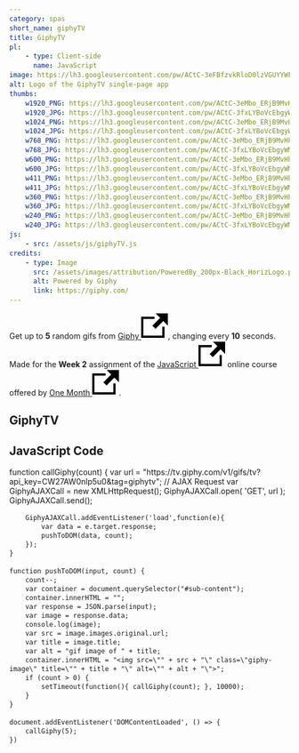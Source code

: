 ```yaml
---
category: spas
short_name: giphyTV
title: GiphyTV
pl:
    - type: Client-side
      name: JavaScript
image: https://lh3.googleusercontent.com/pw/ACtC-3eFBfzvkRloD0lzVGUYYWFcL5TY_mzRQe8eIg1FsNXONUjZgGtXOzRGzYqtp3ISmLWZ301qNzpdslltmp1JJqul5FFdJSQbsXMxofiUL4-6NnnSvahT4IO_2EEsbZwTGnGgOPoDeo4Ssnbw4BdwRKmW=w1200-h630-no?authuser=0
alt: Logo of the GiphyTV single-page app
thumbs:
    w1920_PNG: https://lh3.googleusercontent.com/pw/ACtC-3eMbo_ERjB9MvHheOI0J-lB6pX0b7HMJmZAy4_u7Kipobt4zHCf2IOUestwqr4LWy3pWLc-Is0tGEn2DtGKo4RwhwuRplPETyrmfqR9_hhBPCAFMhxnuV5CMV8EuPI0KiKETmbfgCM2QyPKGaQd27DM=w355
    w1920_JPG: https://lh3.googleusercontent.com/pw/ACtC-3fxLYBoVcEbgyWMSX5RNTRrhg95NUyO0u6G_rOQCycqMgiOQBrIStdEEU7lV1_yT3UZVDrYdZd6KTuc4j06FwBxWn_erP8yMjpSmdhUtQ_5ZDujQOPaRM5iDbG6GD2dPQ_VFsTggdgLwhiiMIKAS3Sm=w355
    w1024_PNG: https://lh3.googleusercontent.com/pw/ACtC-3eMbo_ERjB9MvHheOI0J-lB6pX0b7HMJmZAy4_u7Kipobt4zHCf2IOUestwqr4LWy3pWLc-Is0tGEn2DtGKo4RwhwuRplPETyrmfqR9_hhBPCAFMhxnuV5CMV8EuPI0KiKETmbfgCM2QyPKGaQd27DM=w284
    w1024_JPG: https://lh3.googleusercontent.com/pw/ACtC-3fxLYBoVcEbgyWMSX5RNTRrhg95NUyO0u6G_rOQCycqMgiOQBrIStdEEU7lV1_yT3UZVDrYdZd6KTuc4j06FwBxWn_erP8yMjpSmdhUtQ_5ZDujQOPaRM5iDbG6GD2dPQ_VFsTggdgLwhiiMIKAS3Sm=w284
    w768_PNG: https://lh3.googleusercontent.com/pw/ACtC-3eMbo_ERjB9MvHheOI0J-lB6pX0b7HMJmZAy4_u7Kipobt4zHCf2IOUestwqr4LWy3pWLc-Is0tGEn2DtGKo4RwhwuRplPETyrmfqR9_hhBPCAFMhxnuV5CMV8EuPI0KiKETmbfgCM2QyPKGaQd27DM=w213
    w768_JPG: https://lh3.googleusercontent.com/pw/ACtC-3fxLYBoVcEbgyWMSX5RNTRrhg95NUyO0u6G_rOQCycqMgiOQBrIStdEEU7lV1_yT3UZVDrYdZd6KTuc4j06FwBxWn_erP8yMjpSmdhUtQ_5ZDujQOPaRM5iDbG6GD2dPQ_VFsTggdgLwhiiMIKAS3Sm=w213
    w600_PNG: https://lh3.googleusercontent.com/pw/ACtC-3eMbo_ERjB9MvHheOI0J-lB6pX0b7HMJmZAy4_u7Kipobt4zHCf2IOUestwqr4LWy3pWLc-Is0tGEn2DtGKo4RwhwuRplPETyrmfqR9_hhBPCAFMhxnuV5CMV8EuPI0KiKETmbfgCM2QyPKGaQd27DM=w166
    w600_JPG: https://lh3.googleusercontent.com/pw/ACtC-3fxLYBoVcEbgyWMSX5RNTRrhg95NUyO0u6G_rOQCycqMgiOQBrIStdEEU7lV1_yT3UZVDrYdZd6KTuc4j06FwBxWn_erP8yMjpSmdhUtQ_5ZDujQOPaRM5iDbG6GD2dPQ_VFsTggdgLwhiiMIKAS3Sm=w166
    w411_PNG: https://lh3.googleusercontent.com/pw/ACtC-3eMbo_ERjB9MvHheOI0J-lB6pX0b7HMJmZAy4_u7Kipobt4zHCf2IOUestwqr4LWy3pWLc-Is0tGEn2DtGKo4RwhwuRplPETyrmfqR9_hhBPCAFMhxnuV5CMV8EuPI0KiKETmbfgCM2QyPKGaQd27DM=w114
    w411_JPG: https://lh3.googleusercontent.com/pw/ACtC-3fxLYBoVcEbgyWMSX5RNTRrhg95NUyO0u6G_rOQCycqMgiOQBrIStdEEU7lV1_yT3UZVDrYdZd6KTuc4j06FwBxWn_erP8yMjpSmdhUtQ_5ZDujQOPaRM5iDbG6GD2dPQ_VFsTggdgLwhiiMIKAS3Sm=w114
    w360_PNG: https://lh3.googleusercontent.com/pw/ACtC-3eMbo_ERjB9MvHheOI0J-lB6pX0b7HMJmZAy4_u7Kipobt4zHCf2IOUestwqr4LWy3pWLc-Is0tGEn2DtGKo4RwhwuRplPETyrmfqR9_hhBPCAFMhxnuV5CMV8EuPI0KiKETmbfgCM2QyPKGaQd27DM=w100
    w360_JPG: https://lh3.googleusercontent.com/pw/ACtC-3fxLYBoVcEbgyWMSX5RNTRrhg95NUyO0u6G_rOQCycqMgiOQBrIStdEEU7lV1_yT3UZVDrYdZd6KTuc4j06FwBxWn_erP8yMjpSmdhUtQ_5ZDujQOPaRM5iDbG6GD2dPQ_VFsTggdgLwhiiMIKAS3Sm=w100
    w240_PNG: https://lh3.googleusercontent.com/pw/ACtC-3eMbo_ERjB9MvHheOI0J-lB6pX0b7HMJmZAy4_u7Kipobt4zHCf2IOUestwqr4LWy3pWLc-Is0tGEn2DtGKo4RwhwuRplPETyrmfqR9_hhBPCAFMhxnuV5CMV8EuPI0KiKETmbfgCM2QyPKGaQd27DM=w66
    w240_JPG: https://lh3.googleusercontent.com/pw/ACtC-3fxLYBoVcEbgyWMSX5RNTRrhg95NUyO0u6G_rOQCycqMgiOQBrIStdEEU7lV1_yT3UZVDrYdZd6KTuc4j06FwBxWn_erP8yMjpSmdhUtQ_5ZDujQOPaRM5iDbG6GD2dPQ_VFsTggdgLwhiiMIKAS3Sm=w66
js:
    - src: /assets/js/giphyTV.js
credits:
    - type: Image
      src: /assets/images/attribution/PoweredBy_200px-Black_HorizLogo.png
      alt: Powered by Giphy
      link: https://giphy.com/
---
```

Get up to **5** random gifs from [Giphy <img src="/assets/images/icons/external.svg" alt="External Link" class="external-icon">](https://giphy.com/), changing every **10** seconds.  
Made for the **Week 2** assignment of the [JavaScript <img src="/assets/images/icons/external.svg" alt="External Link" class="external-icon">](https://onemonth.com/courses/javascript) online course offered by [One Month <img src="/assets/images/icons/external.svg" alt="External Link" class="external-icon">](https://onemonth.com/).

<h2 class="my-4">GiphyTV</h2>

<div id="sub-content"></div>



<h2 class="my-4">JavaScript Code</h2>
    function callGiphy(count) {
        var url = "https://tv.giphy.com/v1/gifs/tv?api_key=CW27AW0nlp5u0&tag=giphytv";
        // AJAX Request
        var GiphyAJAXCall = new XMLHttpRequest();
        GiphyAJAXCall.open( 'GET', url );
        GiphyAJAXCall.send();

        GiphyAJAXCall.addEventListener('load',function(e){
            var data = e.target.response;
            pushToDOM(data, count);
        });
    }

    function pushToDOM(input, count) {
        count--;
        var container = document.querySelector("#sub-content");
        container.innerHTML = "";
        var response = JSON.parse(input);
        var image = response.data;
        console.log(image);
        var src = image.images.original.url;
        var title = image.title;
        var alt = "gif image of " + title;
        container.innerHTML = "<img src=\"" + src + "\" class=\"giphy-image\" title=\"" + title + "\" alt=\"" + alt + "\">";
        if (count > 0) {
            setTimeout(function(){ callGiphy(count); }, 10000);
        }
    }

    document.addEventListener('DOMContentLoaded', () => {
        callGiphy(5);
    })
